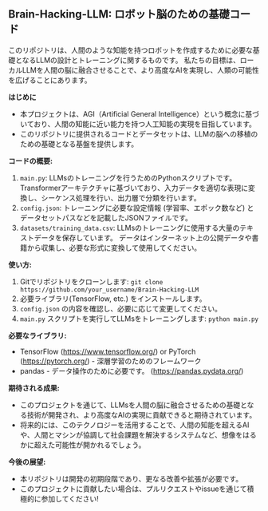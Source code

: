 ## Brain-Hacking-LLM: ロボット脳のための基礎コード

このリポジトリは、人間のような知能を持つロボットを作成するために必要な基礎となるLLMの設計とトレーニングに関するものです。 私たちの目標は、ローカルLLMを人間の脳に融合させることで、より高度なAIを実現し、人類の可能性を広げることにあります。

**はじめに**
- 本プロジェクトは、AGI（Artificial General Intelligence）という概念に基づいており、人間の知能に近い能力を持つ人工知能の実現を目指しています。 
- このリポジトリに提供されるコードとデータセットは、LLMの脳への移植のための基礎となる基盤を提供します。

**コードの概要:**
1. `main.py`: LLMsのトレーニングを行うためのPythonスクリプトです。 Transformerアーキテクチャに基づいており、入力データを適切な表現に変換し、シーケンス処理を行い、出力層で分類を行います。 
2. `config.json`: トレーニングに必要な設定情報 (学習率、エポック数など) とデータセットパスなどを記載したJSONファイルです。
3. `datasets/training_data.csv`: LLMsのトレーニングに使用する大量のテキストデータを保存しています。 データはインターネット上の公開データや書籍から収集し、必要な形式に変換して使用してください。

**使い方:**
1. Gitでリポジトリをクローンします: `git clone https://github.com/your_username/Brain-Hacking-LLM`
2. 必要ライブラリ(TensorFlow, etc.) をインストールします。 
3. `config.json` の内容を確認し、必要に応じて変更してください。
4. `main.py` スクリプトを実行してLLMsをトレーニングします: `python main.py`

**必要なライブラリ:**
- TensorFlow (https://www.tensorflow.org/) or PyTorch (https://pytorch.org/) - 深層学習のためのフレームワーク
- pandas - データ操作のために必要です。 (https://pandas.pydata.org/)

**期待される成果:**
- このプロジェクトを通じて、LLMsを人間の脳に融合させるための基礎となる技術が開発され、より高度なAIの実現に貢献できると期待されています。 
- 将来的には、このテクノロジーを活用することで、人間の知能を超えるAIや、人間とマシンが協調して社会課題を解決するシステムなど、想像をはるかに超えた可能性が開かれるでしょう。

**今後の展望:**
- 本リポジトリは開発の初期段階であり、更なる改善や拡張が必要です。 
- このプロジェクトに貢献したい場合は、プルリクエストやissueを通じて積極的に参加してください!